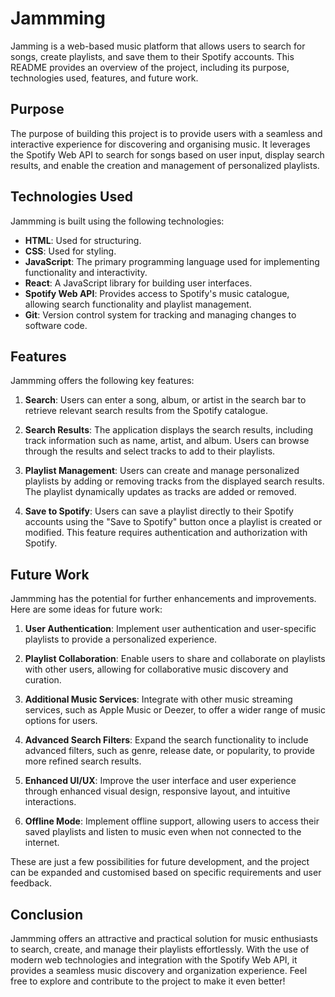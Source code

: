 # Jammming
Jamming is a web-based music platform that allows users to search for songs, create playlists, and save them to their Spotify accounts. This README provides an overview of the project, including its purpose, technologies used, features, and future work.

## Purpose

The purpose of building this project is to provide users with a seamless and interactive experience for discovering and organising music. It leverages the Spotify Web API to search for songs based on user input, display search results, and enable the creation and management of personalized playlists.

## Technologies Used

Jammming is built using the following technologies:

- **HTML**: Used for structuring.
- **CSS**: Used for styling.
- **JavaScript**: The primary programming language used for implementing functionality and interactivity.
- **React**: A JavaScript library for building user interfaces.
- **Spotify Web API**: Provides access to Spotify's music catalogue, allowing search functionality and playlist management.
- **Git**: Version control system for tracking and managing changes to software code.

## Features

Jammming offers the following key features:

1. **Search**: Users can enter a song, album, or artist in the search bar to retrieve relevant search results from the Spotify catalogue.

2. **Search Results**: The application displays the search results, including track information such as name, artist, and album. Users can browse through the results and select tracks to add to their playlists.

3. **Playlist Management**: Users can create and manage personalized playlists by adding or removing tracks from the displayed search results. The playlist dynamically updates as tracks are added or removed.

4. **Save to Spotify**: Users can save a playlist directly to their Spotify accounts using the "Save to Spotify" button once a playlist is created or modified. This feature requires authentication and authorization with Spotify.

## Future Work

Jammming has the potential for further enhancements and improvements. Here are some ideas for future work:

1. **User Authentication**: Implement user authentication and user-specific playlists to provide a personalized experience.

2. **Playlist Collaboration**: Enable users to share and collaborate on playlists with other users, allowing for collaborative music discovery and curation.

3. **Additional Music Services**: Integrate with other music streaming services, such as Apple Music or Deezer, to offer a wider range of music options for users.

4. **Advanced Search Filters**: Expand the search functionality to include advanced filters, such as genre, release date, or popularity, to provide more refined search results.

5. **Enhanced UI/UX**: Improve the user interface and user experience through enhanced visual design, responsive layout, and intuitive interactions.

6. **Offline Mode**: Implement offline support, allowing users to access their saved playlists and listen to music even when not connected to the internet.

These are just a few possibilities for future development, and the project can be expanded and customised based on specific requirements and user feedback.

## Conclusion

Jammming offers an attractive and practical solution for music enthusiasts to search, create, and manage their playlists effortlessly. With the use of modern web technologies and integration with the Spotify Web API, it provides a seamless music discovery and organization experience. Feel free to explore and contribute to the project to make it even better!
